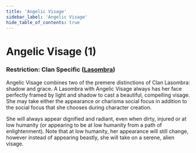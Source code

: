 ```yaml
---
title: 'Angelic Visage'
sidebar_label: 'Angelic Visage'
hide_table_of_contents: true
---
```


# Angelic Visage (1)

### Restriction: Clan Specific ([Lasombra](<../Clans/Lasombra>))

Angelic Visage combines two of the premere distinctions of Clan Lasombra: shadow and grace. A Lasombra with Angelic Visage always has her face perfectly framed by light and shadow to cast a beautiful, compelling visage. She may take either the appearance or charisma social focus in addition to the social focus that she chooses during character creation.

She will always appear dignified and radiant, even when dirty, injured or at low humanity (or appearing to be at low humanity from a path of enlightenment). Note that at low humanity, her appearance will still change, however instead of appearing beastly, she will take on a serene, alien visage.
